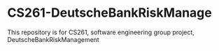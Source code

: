 # CS261-DeutscheBankRiskManage
This repository is for CS261, software engineering group project, DeutscheBankRiskManagement
